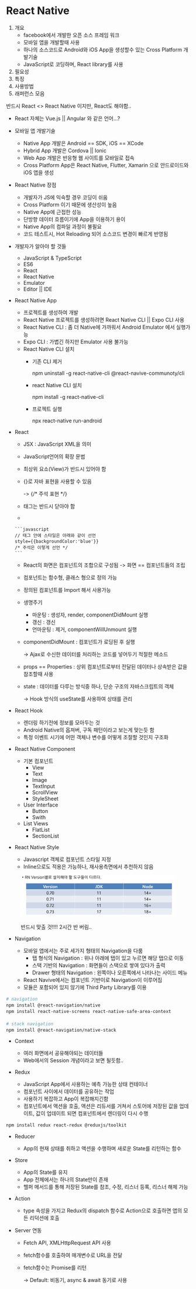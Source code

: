 # React Native

1. 개요
   * facebook에서 개발한 오픈 소스 프레임 워크
   * 모바일 앱을 개발할때 사용
   * 하나의 소스코드로 Android와 iOS App을 생성할수 있는 Cross Platform 개발기술
   * JavaScript로 코딩하며, React library를 사용
2.
   필요성
3. 특징
4. 사용방법
5. 래퍼런스 모음



반드시 React <> React Native 이지만, React도 해야함..

* React 자체는 Vue.js || Angular 와 같은 언어...?



* 모바일 앱 개발기술
  * Native App 개발은 Android == SDK, iOS == XCode
  * Hybrid App 개발은 Cordova || Ionic
  * Web App 개발은 반응형 웹 사이트를 모바일로 접속
  * Cross Platform App은 React Native, Flutter, Xamarin 으로 안드로이드와 iOS 앱을 생성





* React Native 장점
  * 개발자가 JS에 익숙할 경우 코딩이 쉬움
  * Cross Platform 이기 때문에 생산성이 높음
  * Native App에 근접한 성능
  * 단방향 데이터 흐름이기에 App을 이용하기 용이
  * Native App의 컴파일 과정이 불필요
  * 코드 테스트시, Hot Reloading 되어 소스코드 변경이 빠르게 반영됨



* 개발자가 알아야 할 것들
  * JavaScript & TypeScript
  * ES6
  * React
  * React Native
  * Emulator
  * Editor || IDE



* React Native App
  * 프로젝트를 생성하여 개발
  * React Native 프로젝트를 생성하려면 React Native CLI || Expo CLI 사용
  * React Native CLI : 좀 더 Native에 가까워서 Android Emulator 에서 실행가능
  * Expo CLI : 가볍긴 하지만 Emulator 사용 불가능
  * React Native CLI 설치
    *   기존 CLI 제거

        npm uninstall -g react-native-cli @react-navive-communoty/cli
    *   react Native CLI 설치

        npm install -g react-native-cli
    *   프로젝트 실행

        npx react-native run-android



*   React&#x20;

    * JSX : JavaScript XML을 의미
    * JavaScript언어의 확장 문법
    * 최상위 요소(View)가 반드시 있어야 함
    *   {}로 자바 표현을 사용할 수 있음

        \-> {/\* 주석 표현 \*/}
    * 태그는 반드시 닫아야 함
    *

        ```javascript
        // 태그 안에 스타일은 아래와 같이 선언
        style={{backgroundColor:'blue'}}
        /* 주석은 이렇게 선언 */
        ```



    * React의 화면은 컴포넌트의 조합으로 구성됨 -> 화면 == 컴포넌트들의 조립
    * 컴포넌트는 함수형, 클래스 형으로 정의 가능
    * 정의된 컴포넌트를 Import 해서 사용가능
    * 생명주기
      * 마운팅 : 생성자, render, componentDidMount 실행
      * 갱신 : 갱신
      * 언마운팅 : 제거, componentWillUnmount 실행
    *   componentDidMount : 컴포넌트가 로딩된 후 실행

        \-> Ajax로 수신한 데이터를 처리하는 코드를 넣어두기 적절한 메소드
    * props == Properties : 상위 컴포넌트로부터 전달된 데이터나 상속받은 값을 참조할때 사용
    *
        state : 데이터를 다루는 방식중 하나, 단순 구조의 자바스크립트의 객체

        \-> Hook 방식의 useState를 사용하여 상태를 관리



* React Hook
  * 렌더링 하기전에 정보를 모아두는 것
  * Android Native의 옵져버, 구독 패턴이라고 보는게 맞는듯 함
  * 특정 이벤트 시기에 어떤 객체나 변수를 어떻게 조절할 것인지 구조화&#x20;



* React Native Component
  * 기본 컴포넌트
    * View
    * Text
    * Image
    * TextInput
    * ScrollView
    * StyleSheet
  * User Interface
    * Button
    * Swith
  * List Views
    * FlatList
    * SectionList



* React Native Style
  * Javascript 객체로 컴포넌트 스타일 지정
  * Inline으로도 적용은 가능하나, 재사용측면에서 추천하지 않음



<figure><img src="../.gitbook/assets/image.png" alt=""><figcaption><p>반드시 맞출 것!!!! 2시간 반 버림..</p></figcaption></figure>



*   Navigation

    * 모바일 앱에서는 주로 세가지 형태의 Navigation을 다룸
      * 탭 형식의 Navigation : 위나 아래에 탭이 있고 누르면 해당 탭으로 이동
      * 스택 기반의 Navigation : 화면들이 스택으로 쌓여 있다가 출력
      * Drawer 형태의 Navigation : 왼쪽이나 오른쪽에서 나타나는 사이드 메뉴
    * React Navive에서는 컴포넌트 기반이로 Navigation이 이루어짐
    * 모듈은 포함되어 있지 않기에 Third Party Library를 이용



```bash
# navigation
npm install @react-navigation/native
npm install react-native-screens react-native-safe-area-context

# stack navigation
npm install @react-navigation/native-stack
```



* Context
  * 여러 화면에서 공유해야되는 데이터들
  * Web에서의 Session 개념이라고 보면 될듯함..



* Redux
  * JavaScript App에서 사용하는 예측 가능한 상태 컨테이너
  * 컴포넌트 사이에서 데이터를 공유하는 작업
  * 사용하기 복잡하고 App이 복잡해지긴함
  * 컴포넌트에서 액션을 호출, 액션은 리듀서를 거쳐서 스토어에 저장된 값을 업데이트, 값이 업데이트 되면 컴포넌트에서 렌더링이 다시 수행

```bash
npm install redux react-redux @reduxjs/toolkit
```

* Reducer
  * App의 현재 상태를 취하고 액션을 수행하며 새로운 State를 리턴하는 함수
* Store
  * App의 State를 유지
  * App 전체에서는 하나의 State만이 존재
  * 헬퍼 메서드를 통해 저장된 State를 참조, 수정, 리스너 등록, 리스너 해체 가능
* Action
  * type 속성을 가지고 Redux의 dispatch 함수로 Action으로 호출하면 앱의 모든 리덕션에 호출



* Server 연동
  * Fetch API, XMLHttpRequest API 사용
  * fetch함수를 호출하여 매개변수로 URL을 전달
  *   fetch함수는 Promise를 리턴

      \-> Default: 비동기, async & await 동기로 사용

